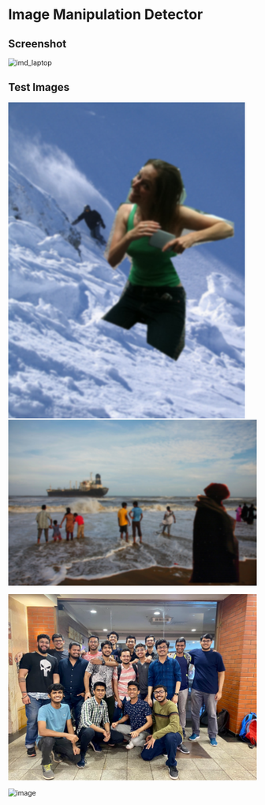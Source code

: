 # Image Manipulation Detector

## Screenshot
![imd_laptop](https://user-images.githubusercontent.com/62555809/192738053-1045cc9c-ed40-4adf-b105-55bdf129f241.png)

## Test Images

![](test-images/1.png) <br>
![](test-images/2.png) <br>
<!-- ![](test-images/3.png) <br>  -->
![](test-images/4.png) <br>
<!-- ![](img/5.jpg) <br> -->
<!-- ![image](https://user-images.githubusercontent.com/62555809/161442450-9336b3ea-c88e-439f-8dfc-7efc29d39da5.png) -->
<!-- ![image](https://user-images.githubusercontent.com/62555809/161442543-eb38efea-6277-4aca-a8f2-a79506b64faf.png) -->
<!-- ![image](https://user-images.githubusercontent.com/62555809/161442615-1efa537c-8998-4a08-97bb-d28b7427a8b0.png) -->
<!-- ![image](https://user-images.githubusercontent.com/62555809/161442927-03c30b18-7cf4-4e52-8268-eb3c9cafea70.png) -->
<!-- ![image](https://user-images.githubusercontent.com/62555809/161480855-fbd80e5d-e195-43ec-8131-c289326d7c6f.png) -->



<!-- ![image](https://user-images.githubusercontent.com/62555809/161480795-3b4d06ac-a3bb-4fa2-bce9-44a60bd22ce2.png) -->
![image](https://user-images.githubusercontent.com/62555809/161481139-b60088a4-7152-4cee-9ec8-d62ca6713e30.png)
